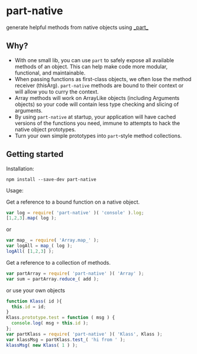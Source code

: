 part-native
===========

generate helpful methods from native objects using [\_part\_](https://github.com/AutoSponge/_part_)

## Why?

- With one small lib, you can use `part` to safely expose all available methods of an object.  This
  can help make code more modular, functional, and maintainable.
- When passing functions as first-class objects, we often lose the method receiver (thisArg).  `part-native`
  methods are bound to their context or will allow you to curry the context.
- Array methods will work on ArrayLike objects (including Arguments objects) so your code will contain
  less type checking and slicing of arguments.
- By using `part-native` at startup, your application will have cached versions of the functions you need,
  immune to attempts to hack the native object prototypes.
- Turn your own simple prototypes into `part`-style method collections.

## Getting started

Installation:

`npm install --save-dev part-native`

Usage:

Get a reference to a bound function on a native object.

```js
var log = require( 'part-native' )( 'console' ).log;
[1,2,3].map( log );
```
or

```js
var map_ = require( 'Array.map_' );
var logAll = map_( log );
logAll( [1,2,3] );
```

Get a reference to a collection of methods.

```js
var partArray = require( 'part-native' )( 'Array' );
var sum = partArray.reduce_( add );
```

or use your own objects

```js
function Klass( id ){
  this.id = id;
}
Klass.prototype.test = function ( msg ) {
  console.log( msg + this.id );
};
var partKlass = require( 'part-native' )( 'Klass', Klass );
var klassMsg = partKlass.test_( 'hi from ' );
klassMsg( new Klass( 1 ) );
```